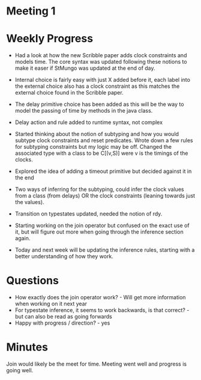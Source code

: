 # Meeting 1

# Weekly Progress
* Had a look at how the new Scribble paper adds clock constraints and models time. The core syntax was updated following these notions to make it easer if StMungo was updated at the end of day. 
* Internal choice is fairly easy with just X added before it, each label into the external choice also has a clock constraint as this matches the external choice found in the Scribble paper. 
* The delay primitive choice has been added as this will be the way to model the passing of time by methods in the java class.
* Delay action and rule added to runtime syntax, not complex 
* Started thinking about the notion of subtyping and how you would subtype clock constraints and reset predicates. Wrote down a few rules for subtyping constraints but my logic may be off. Changed the associated type with a class to be C[(v,S)] were v is the timings of the clocks. 
* Explored the idea of adding a timeout primitive but decided against it in the end
* Two ways of inferring for the subtyping, could infer the clock values from a class (from delays) OR the clock constraints (leaning towards just the values).
* Transition on typestates updated, needed the notion of rdy.
* Starting working on the join operator but confused on the exact use of it, but will figure out more when going through the inference section again.

* Today and next week will be updating the inference rules, starting with a better understanding of how they work. 


# Questions
* How exactly does the join operator work? - Will get more information when working on it next year
* For typestate inference, it seems to work backwards, is that correct? - but can also be read as going forwards
* Happy with progress / direction? - yes

# Minutes 
Join would likely be the meet for time. Meeting went well and progress is going well. 
